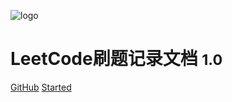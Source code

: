 ![logo](./con.svg)

# LeetCode刷题记录文档 <small>1.0</small>

<!-- > 一个神奇的文档网站生成器。

- 简单、轻便 (压缩后 ~21kB)
- 无需生成 html 文件
- 众多主题 -->

[GitHub](https://github.com/zggsong/wiki)
[Started](#说明)